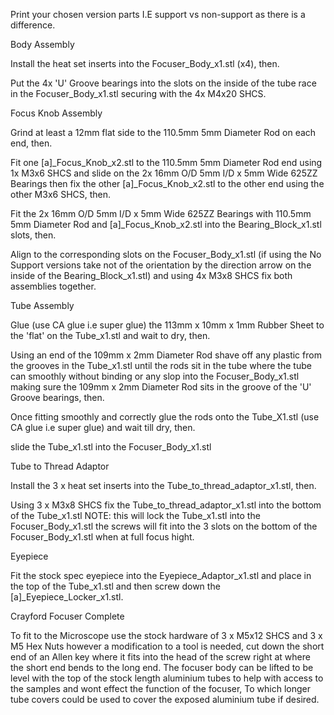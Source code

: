 Print your chosen version parts I.E support vs non-support as there is a difference.

Body Assembly

Install the heat set inserts into the Focuser_Body_x1.stl (x4), then.

Put the 4x 'U' Groove bearings into the slots on the inside of the tube race in the Focuser_Body_x1.stl securing with the 4x M4x20 SHCS.

Focus Knob Assembly

Grind at least a 12mm flat side to the 110.5mm 5mm Diameter Rod on each end, then.

Fit one [a]_Focus_Knob_x2.stl to the 110.5mm 5mm Diameter Rod end using 1x M3x6 SHCS and slide on the 2x 16mm O/D 5mm I/D x 5mm Wide 625ZZ Bearings then fix the other [a]_Focus_Knob_x2.stl to the other end using the other M3x6 SHCS, then.

Fit the 2x 16mm O/D 5mm I/D x 5mm Wide 625ZZ Bearings with 110.5mm 5mm Diameter Rod and [a]_Focus_Knob_x2.stl into the Bearing_Block_x1.stl slots, then.

Align to the corresponding slots on the Focuser_Body_x1.stl (if using the No Support versions take not of the orientation by the direction arrow on the inside of the Bearing_Block_x1.stl) and using 4x M3x8 SHCS fix both assemblies together.

Tube Assembly

Glue (use CA glue i.e super glue) the 113mm x 10mm x 1mm Rubber Sheet to the 'flat' on the Tube_x1.stl and wait to dry, then.

Using an end of the 109mm x 2mm Diameter Rod shave off any plastic from the grooves in the Tube_x1.stl until the rods sit in the tube where the tube can smoothly without binding or any slop into the Focuser_Body_x1.stl making sure the 109mm x 2mm Diameter Rod sits in the groove of the 'U' Groove bearings, then.

Once fitting smoothly and correctly glue the rods onto the Tube_X1.stl (use CA glue i.e super glue) and wait till dry, then.

slide the Tube_x1.stl into the Focuser_Body_x1.stl

Tube to Thread Adaptor

Install the 3 x heat set inserts into the Tube_to_thread_adaptor_x1.stl, then.

Using 3 x M3x8 SHCS fix the Tube_to_thread_adaptor_x1.stl into the bottom of the Tube_x1.stl NOTE: this will lock the Tube_x1.stl into the Focuser_Body_x1.stl the screws will fit into the 3 slots on the bottom of the Focuser_Body_x1.stl when at full focus hight.

Eyepiece

Fit the stock spec eyepiece into the Eyepiece_Adaptor_x1.stl and place in the top of the Tube_x1.stl and then screw down the [a]_Eyepiece_Locker_x1.stl.

Crayford Focuser Complete

To fit to the Microscope use the stock hardware of 3 x M5x12 SHCS and 3 x M5 Hex Nuts however a modification to a tool is needed, cut down the short end of an Allen key where it fits into the head of the screw right at where the short end bends to the long end. The focuser body can be lifted to be level with the top of the stock length aluminium tubes to help with access to the samples and wont effect the function of the focuser, To which longer tube covers could be used to cover the exposed aluminium tube if desired. 
